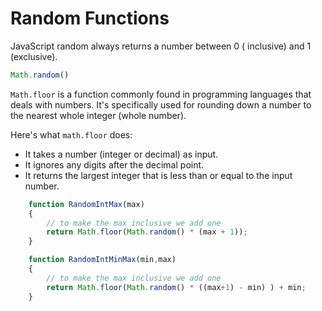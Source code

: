 # Random Functions



JavaScript random always returns a number between 0 ( inclusive) and 1 (exclusive).

```javascript
Math.random()
```



`Math.floor` is a function commonly found in programming languages that deals with numbers. It's specifically used for rounding down a number to the nearest whole integer (whole number).

Here's what `math.floor` does:

- It takes a number (integer or decimal) as input.
- It ignores any digits after the decimal point.
- It returns the largest integer that is less than or equal to the input number.



```javascript
    function RandomIntMax(max)
    {
        // to make the max inclusive we add one
        return Math.floor(Math.random() * (max + 1));
    }

    function RandomIntMinMax(min,max)
    {
        // to make the max inclusive we add one
        return Math.floor(Math.random() * ((max+1) - min) ) + min;
    }
```

